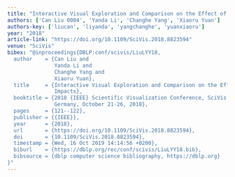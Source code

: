 ```yaml
---
title: "Interactive Visual Exploration and Comparison on the Effect of Asteroid Impacts"
authors: ['Can Liu 0004', 'Yanda Li', 'Changhe Yang', 'Xiaoru Yuan']
authors-key: ['liucan', 'liyanda', 'yangchanghe', 'yuanxiaoru']
year: "2018"
article-link: "https://doi.org/10.1109/SciVis.2018.8823594"
venue: "SciVis"
bibex: "@inproceedings{DBLP:conf/scivis/LiuLYY18,
  author    = {Can Liu and
               Yanda Li and
               Changhe Yang and
               Xiaoru Yuan},
  title     = {Interactive Visual Exploration and Comparison on the Effect of Asteroid
               Impacts},
  booktitle = {2018 {IEEE} Scientific Visualization Conference, SciVis 2018, Berlin,
               Germany, October 21-26, 2018},
  pages     = {121--122},
  publisher = {{IEEE}},
  year      = {2018},
  url       = {https://doi.org/10.1109/SciVis.2018.8823594},
  doi       = {10.1109/SciVis.2018.8823594},
  timestamp = {Wed, 16 Oct 2019 14:14:56 +0200},
  biburl    = {https://dblp.org/rec/conf/scivis/LiuLYY18.bib},
  bibsource = {dblp computer science bibliography, https://dblp.org}
}"
---
```

